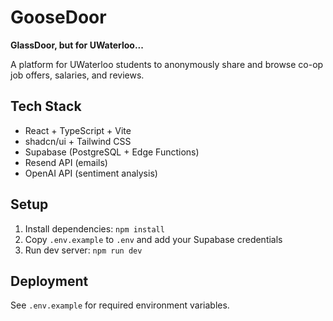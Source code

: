 # GooseDoor

**GlassDoor, but for UWaterloo...**

A platform for UWaterloo students to anonymously share and browse co-op job offers, salaries, and reviews.

## Tech Stack

- React + TypeScript + Vite
- shadcn/ui + Tailwind CSS
- Supabase (PostgreSQL + Edge Functions)
- Resend API (emails)
- OpenAI API (sentiment analysis)

## Setup

1. Install dependencies: `npm install`
2. Copy `.env.example` to `.env` and add your Supabase credentials
3. Run dev server: `npm run dev`

## Deployment

See `.env.example` for required environment variables.

